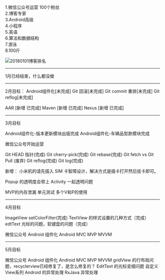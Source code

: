 
1.微信公众号运营 100个粉丝  
2.博客专家  
3.Android高级  
4.小程序  
5.英语  
6.算法和数据结构  
7.游泳  
8.100斤  

![20180101博客排名](http://oriwplcze.bkt.clouddn.com/19280736c6597a167d908e42078843e0.png)

---------
1月已经结束，什么都没做

---------

2月目标：
Android组件化[未完成]
Git 回滚[未完成]
Git commit 重排[未完成]
Git reflog[未完成]

AAR [新增 已完成]
Maven [新增  已完成]
Nexus [新增  已完成]

---------

3月目标

Android组件化-版本更新模块出版完成
Android组件化-车辆品型款模块完成

微信公众号开始运营

Git HEAD 指针(完成)
Git cherry-pick(完成)
Git rebase(完成)
Git fetch vs Git Pull (废弃)
Git reflog(完成)
Git log(完成)

新增：
小米机的请先插入 SIM 卡智障设计，解决方式是插卡打开然后拔卡即可。

Popup 的透明度会带上 Activity 一起透明问题

MVP的内存泄漏
单元测试
多个V和P的使用




---------

4月目标

ImageView setColorFilter(完成)
TextView 的样式设置的几种方式（完成）
edtText 光标的问题，软键盘的问题（完成）

微信公众号
Android 组件化
Android MVC MVP MVVM




---------

5月目标

微信公众号
Android 组件化
Android MVC MVP MVVM
gridView 的行布局问题，recyclerview已经修复了，是怎么修复的？
EditText 的光标变细问题
自定义View系列
Android 的异常处理
RxJava 异常处理

